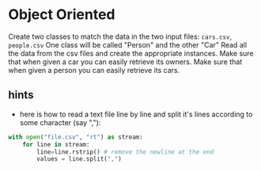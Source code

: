 # Object Oriented

Create two classes to match the data in the two input files: `cars.csv`, `people.csv`
One class will be called "Person" and the other "Car"
Read all the data from the csv files and create the appropriate instances.
Make sure that when given a car you can easily retrieve its owners.
Make sure that when given a person you can easily retrieve its cars.

## hints

* here is how to read a text file line by line and split it's lines according to some character (say ","):

```python
with open("file.csv", "rt") as stream:
    for line in stream:
        line=line.rstrip() # remove the newline at the end
        values = line.split(",")
```
